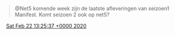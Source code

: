 > @Net5 komende week zijn de laatste afleveringen van seizoen1 Manifest\. Komt seizoen 2 ook op net5?

<img src="../../media/tweet.ico" width="12" /> [Sat Feb 22 13:25:37 +0000 2020](https://twitter.com/DromerDenker/status/1231208424383315968)